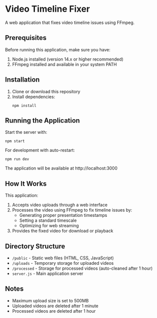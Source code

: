# Video Timeline Fixer

A web application that fixes video timeline issues using FFmpeg.

## Prerequisites

Before running this application, make sure you have:

1. Node.js installed (version 14.x or higher recommended)
2. FFmpeg installed and available in your system PATH

## Installation

1. Clone or download this repository
2. Install dependencies:
   ```
   npm install
   ```

## Running the Application

Start the server with:
```
npm start
```

For development with auto-restart:
```
npm run dev
```

The application will be available at http://localhost:3000

## How It Works

This application:
1. Accepts video uploads through a web interface
2. Processes the video using FFmpeg to fix timeline issues by:
   - Generating proper presentation timestamps
   - Setting a standard timescale
   - Optimizing for web streaming
3. Provides the fixed video for download or playback

## Directory Structure

- `/public` - Static web files (HTML, CSS, JavaScript)
- `/uploads` - Temporary storage for uploaded videos
- `/processed` - Storage for processed videos (auto-cleaned after 1 hour)
- `server.js` - Main application server

## Notes

- Maximum upload size is set to 500MB
- Uploaded videos are deleted after 1 minute
- Processed videos are deleted after 1 hour
